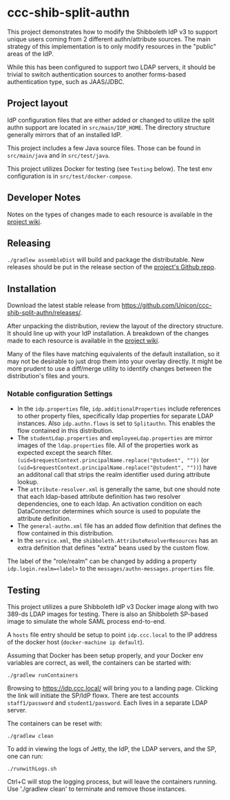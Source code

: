 # ccc-shib-split-authn
This project demonstrates how to modify the Shibboleth IdP v3 to support unique users coming from 2 different authn/attribute sources. The main strategy of this implementation is to only modify resources in the "public" areas of the IdP.

While this has been configured to support two LDAP servers, it should be trivial to switch authentication sources to another forms-based authentication type, such as JAAS/JDBC.

## Project layout
IdP configuration files that are either added or changed to utilize the split authn support are located in `src/main/IDP_HOME`. The directory structure generally mirrors that of an installed IdP.

This project includes a few Java source files. Those can be found in `src/main/java` and in `src/test/java`.

This project utilizes Docker for testing (see `Testing` below). The test env configuration is in `src/test/docker-compose`.

## Developer Notes
Notes on the types of changes made to each resource is available in the [project wiki](https://github.com/Unicon/ccc-shib-split-authn/wiki).

## Releasing
`./gradlew assembleDist` will build and package the distributable. New releases should be put in the release section of the [project's Github repo](https://github.com/Unicon/ccc-shib-split-authn/releases/).

## Installation
Download the latest stable release from <https://github.com/Unicon/ccc-shib-split-authn/releases/>.

After unpacking the distribution, review the layout of the directory structure. It should line up with your IdP installation. A breakdown of the changes made to each resource is available in the [project wiki](https://github.com/Unicon/ccc-shib-split-authn/wiki).

Many of the files have matching equivalents of the default installation, so it may not be desirable to just drop them into your overlay directly. It might be more prudent to use a diff/merge utility to identify changes between the distribution's files and yours.

### Notable configuration Settings

* In the `idp.properties` file, `idp.additionalProperties` include references to other property files, specifically ldap properties for separate LDAP instances. Also `idp.authn.flows` is set to `Splitauthn`. This enables the flow contained in this distribution.
* The `studentLdap.properties` and `employeeLdap.properties` are mirror images of the `ldap.properties` file. All of the properties work as expected except the search filter. `(uid=$requestContext.principalName.replace("@student", ""))` (or `(uid=$requestContext.principalName.replace("@student", ""))`) have an additonal call that strips the realm identifier used during attribute lookup.
* The `attribute-resolver.xml` is generally the same, but one should note that each ldap-based attribute definition has two resolver dependencies, one to each ldap. An activation condition on each DataConnector determines which source is used to populate the attribute definition.
* The `general-authn.xml` file has an added flow definition that defines the flow contained in this distribution.
* In the `service.xml`, the `shibboleth.AttributeResolverResources` has an extra definition that defines "extra" beans used by the custom flow.

The label of the "role/realm" can be changed by adding a property `idp.login.realm=<label>` to the `messages/authn-messages.properties` file.

## Testing
This project utilizes a pure Shibboleth IdP v3 Docker image along with two 389-ds LDAP images for testing. There is also an Shibboleth SP-based image to simulate the whole SAML process end-to-end.

A `hosts` file entry should be setup to point `idp.ccc.local` to the IP address of the docker host (`docker-machine ip default`).

Assuming that Docker has been setup properly, and your Docker env variables are correct, as well, the containers can be started with:

```
./gradlew runContainers
```

Browsing to https://idp.ccc.local/ will bring you to a landing page. Clicking the link will initiate the SP/IdP flowx. There are test accounts `staff1/password` and `student1/password`. Each lives in a separate LDAP server.

The containers can be reset with:

```
./gradlew clean
```

To add in viewing the logs of Jetty, the IdP, the LDAP servers, and the SP, one can run:

```
./runwithLogs.sh
```

Ctrl+C will stop the logging process, but will leave the containers running. Use './gradlew clean' to terminate and remove those instances.